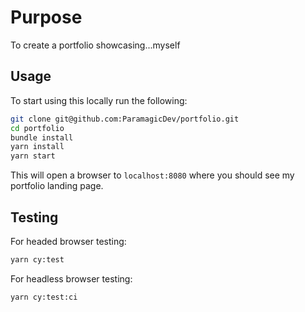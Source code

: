 # Purpose

To create a portfolio showcasing...myself

## Usage

To start using this locally run the following:

```bash
git clone git@github.com:ParamagicDev/portfolio.git
cd portfolio
bundle install
yarn install
yarn start
```

This will open a browser to `localhost:8080` where you should
see my portfolio landing page.

## Testing

For headed browser testing:

```bash
yarn cy:test
```

For headless browser testing:

```bash
yarn cy:test:ci
```

